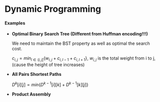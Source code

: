 # Dynamic Programming

#### Examples

* **Optimal Binary Search Tree (Different from Huffman encoding!!!)**

  We need to maintain the BST property as well as optimal the search cost.

  $c_{i,j} = min_{l\in(i,j]}\{w_{i,j} + c_{i,l-1} + c_{i,l+1}\}$, $w_{i,j}$ is the total weight from i to j, (cause the height of tree increases)

* **All Pairs Shortest Paths**

  $D^k [ i ] [ j ] = min\{D^{k-1}[ i ] [ k ] + D^{k-1}[ k ] [ j ]\}$

* **Product Assembly**

  

  